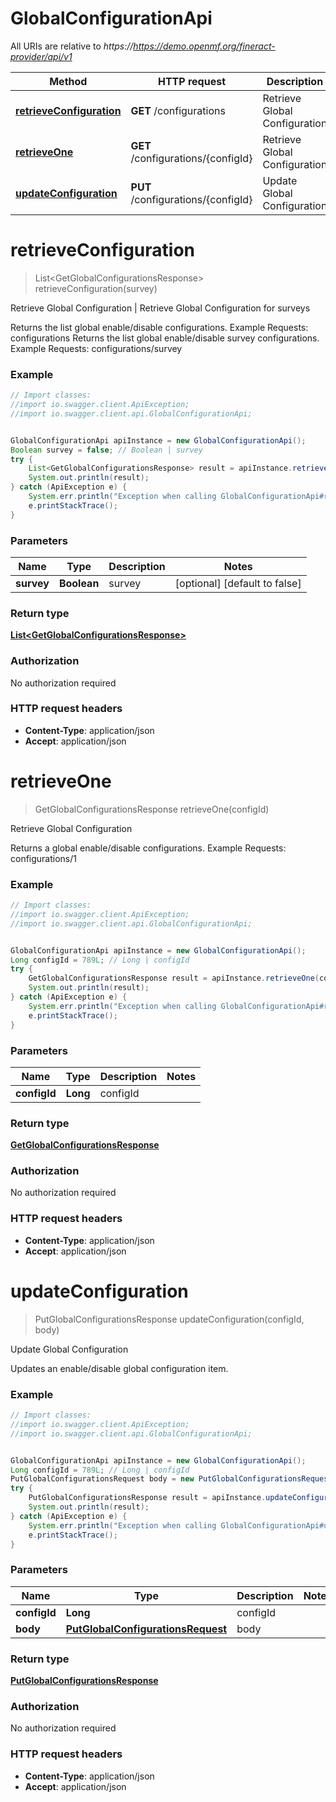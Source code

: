 # GlobalConfigurationApi

All URIs are relative to *https://https://demo.openmf.org/fineract-provider/api/v1*

Method | HTTP request | Description
------------- | ------------- | -------------
[**retrieveConfiguration**](GlobalConfigurationApi.md#retrieveConfiguration) | **GET** /configurations | Retrieve Global Configuration | Retrieve Global Configuration for surveys
[**retrieveOne**](GlobalConfigurationApi.md#retrieveOne) | **GET** /configurations/{configId} | Retrieve Global Configuration
[**updateConfiguration**](GlobalConfigurationApi.md#updateConfiguration) | **PUT** /configurations/{configId} | Update Global Configuration


<a name="retrieveConfiguration"></a>
# **retrieveConfiguration**
> List&lt;GetGlobalConfigurationsResponse&gt; retrieveConfiguration(survey)

Retrieve Global Configuration | Retrieve Global Configuration for surveys

Returns the list global enable/disable configurations.  Example Requests:  configurations   Returns the list global enable/disable survey configurations.  Example Requests:  configurations/survey

### Example
```java
// Import classes:
//import io.swagger.client.ApiException;
//import io.swagger.client.api.GlobalConfigurationApi;


GlobalConfigurationApi apiInstance = new GlobalConfigurationApi();
Boolean survey = false; // Boolean | survey
try {
    List<GetGlobalConfigurationsResponse> result = apiInstance.retrieveConfiguration(survey);
    System.out.println(result);
} catch (ApiException e) {
    System.err.println("Exception when calling GlobalConfigurationApi#retrieveConfiguration");
    e.printStackTrace();
}
```

### Parameters

Name | Type | Description  | Notes
------------- | ------------- | ------------- | -------------
 **survey** | **Boolean**| survey | [optional] [default to false]

### Return type

[**List&lt;GetGlobalConfigurationsResponse&gt;**](GetGlobalConfigurationsResponse.md)

### Authorization

No authorization required

### HTTP request headers

 - **Content-Type**: application/json
 - **Accept**: application/json

<a name="retrieveOne"></a>
# **retrieveOne**
> GetGlobalConfigurationsResponse retrieveOne(configId)

Retrieve Global Configuration

Returns a global enable/disable configurations.  Example Requests:  configurations/1

### Example
```java
// Import classes:
//import io.swagger.client.ApiException;
//import io.swagger.client.api.GlobalConfigurationApi;


GlobalConfigurationApi apiInstance = new GlobalConfigurationApi();
Long configId = 789L; // Long | configId
try {
    GetGlobalConfigurationsResponse result = apiInstance.retrieveOne(configId);
    System.out.println(result);
} catch (ApiException e) {
    System.err.println("Exception when calling GlobalConfigurationApi#retrieveOne");
    e.printStackTrace();
}
```

### Parameters

Name | Type | Description  | Notes
------------- | ------------- | ------------- | -------------
 **configId** | **Long**| configId |

### Return type

[**GetGlobalConfigurationsResponse**](GetGlobalConfigurationsResponse.md)

### Authorization

No authorization required

### HTTP request headers

 - **Content-Type**: application/json
 - **Accept**: application/json

<a name="updateConfiguration"></a>
# **updateConfiguration**
> PutGlobalConfigurationsResponse updateConfiguration(configId, body)

Update Global Configuration

Updates an enable/disable global configuration item.

### Example
```java
// Import classes:
//import io.swagger.client.ApiException;
//import io.swagger.client.api.GlobalConfigurationApi;


GlobalConfigurationApi apiInstance = new GlobalConfigurationApi();
Long configId = 789L; // Long | configId
PutGlobalConfigurationsRequest body = new PutGlobalConfigurationsRequest(); // PutGlobalConfigurationsRequest | body
try {
    PutGlobalConfigurationsResponse result = apiInstance.updateConfiguration(configId, body);
    System.out.println(result);
} catch (ApiException e) {
    System.err.println("Exception when calling GlobalConfigurationApi#updateConfiguration");
    e.printStackTrace();
}
```

### Parameters

Name | Type | Description  | Notes
------------- | ------------- | ------------- | -------------
 **configId** | **Long**| configId |
 **body** | [**PutGlobalConfigurationsRequest**](PutGlobalConfigurationsRequest.md)| body |

### Return type

[**PutGlobalConfigurationsResponse**](PutGlobalConfigurationsResponse.md)

### Authorization

No authorization required

### HTTP request headers

 - **Content-Type**: application/json
 - **Accept**: application/json

